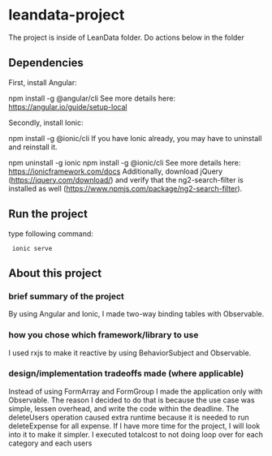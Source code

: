 # leandata-project
The project is inside of LeanData folder. Do actions below in the folder
## Dependencies
First, install Angular:

 npm install -g @angular/cli
See more details here: https://angular.io/guide/setup-local

Secondly, install Ionic:

 npm install -g @ionic/cli
If you have Ionic already, you may have to uninstall and reinstall it.

 npm uninstall -g ionic
 npm install -g @ionic/cli
See more details here: https://ionicframework.com/docs Additionally, download jQuery (https://jquery.com/download/) and verify that the ng2-search-filter is installed as well (https://www.npmjs.com/package/ng2-search-filter).

## Run the project
type following command:
```
 ionic serve
```

## About this project
### brief summary of the project
By using Angular and Ionic, I made two-way binding tables with Observable.
### how you chose which framework/library to use
I used rxjs to make it reactive by using BehaviorSubject and Observable.
### design/implementation tradeoffs made (where applicable)
Instead of using FormArray and FormGroup I made the application only with Observable. The reason I decided to do that is because the use case was simple, lessen overhead, and write the code within the deadline. The deleteUsers operation caused extra runtime because it is needed to run deleteExpense for all expense. If I have more time for the project, I will look into it to make it simpler. I executed totalcost to not doing loop over for each category and each users
